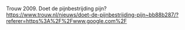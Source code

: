 Trouw 2009. Doet de pijnbestrijding pijn? https://www.trouw.nl/nieuws/doet-de-pijnbestrijding-pijn~bb88b287/?referer=https%3A%2F%2Fwww.google.com%2F